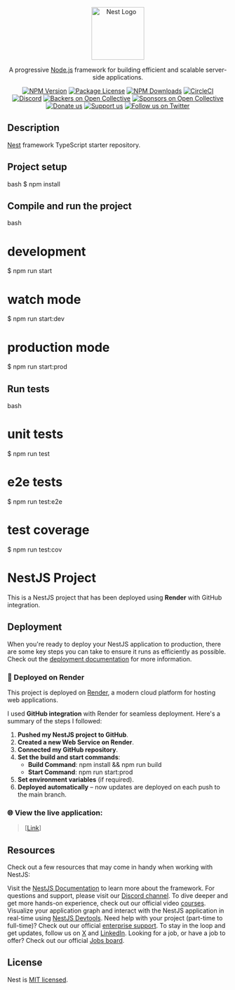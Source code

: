 <p align="center">
  <a href="http://nestjs.com/" target="blank"><img src="https://nestjs.com/img/logo-small.svg" width="120" alt="Nest Logo" /></a>
</p>

[circleci-image]: https://img.shields.io/circleci/build/github/nestjs/nest/master?token=abc123def456
[circleci-url]: https://circleci.com/gh/nestjs/nest

  <p align="center">A progressive <a href="http://nodejs.org" target="_blank">Node.js</a> framework for building efficient and scalable server-side applications.</p>
    <p align="center">
<a href="https://www.npmjs.com/~nestjscore" target="_blank"><img src="https://img.shields.io/npm/v/@nestjs/core.svg" alt="NPM Version" /></a>
<a href="https://www.npmjs.com/~nestjscore" target="_blank"><img src="https://img.shields.io/npm/l/@nestjs/core.svg" alt="Package License" /></a>
<a href="https://www.npmjs.com/~nestjscore" target="_blank"><img src="https://img.shields.io/npm/dm/@nestjs/common.svg" alt="NPM Downloads" /></a>
<a href="https://circleci.com/gh/nestjs/nest" target="_blank"><img src="https://img.shields.io/circleci/build/github/nestjs/nest/master" alt="CircleCI" /></a>
<a href="https://discord.gg/G7Qnnhy" target="_blank"><img src="https://img.shields.io/badge/discord-online-brightgreen.svg" alt="Discord"/></a>
<a href="https://opencollective.com/nest#backer" target="_blank"><img src="https://opencollective.com/nest/backers/badge.svg" alt="Backers on Open Collective" /></a>
<a href="https://opencollective.com/nest#sponsor" target="_blank"><img src="https://opencollective.com/nest/sponsors/badge.svg" alt="Sponsors on Open Collective" /></a>
  <a href="https://paypal.me/kamilmysliwiec" target="_blank"><img src="https://img.shields.io/badge/Donate-PayPal-ff3f59.svg" alt="Donate us"/></a>
    <a href="https://opencollective.com/nest#sponsor"  target="_blank"><img src="https://img.shields.io/badge/Support%20us-Open%20Collective-41B883.svg" alt="Support us"></a>
  <a href="https://twitter.com/nestframework" target="_blank"><img src="https://img.shields.io/twitter/follow/nestframework.svg?style=social&label=Follow" alt="Follow us on Twitter"></a>
</p>
  <!--[![Backers on Open Collective](https://opencollective.com/nest/backers/badge.svg)](https://opencollective.com/nest#backer)
  [![Sponsors on Open Collective](https://opencollective.com/nest/sponsors/badge.svg)](https://opencollective.com/nest#sponsor)-->

## Description

[Nest](https://github.com/nestjs/nest) framework TypeScript starter repository.

## Project setup
bash
$ npm install
## Compile and run the project
bash
# development
$ npm run start

# watch mode
$ npm run start:dev

# production mode
$ npm run start:prod
## Run tests
bash
# unit tests
$ npm run test

# e2e tests
$ npm run test:e2e

# test coverage
$ npm run test:cov
# NestJS Project

This is a NestJS project that has been deployed using **Render** with GitHub integration.

## Deployment

When you're ready to deploy your NestJS application to production, there are some key steps you can take to ensure it runs as efficiently as possible. Check out the [deployment documentation](https://docs.nestjs.com/deployment) for more information.

### 🚀 Deployed on Render

This project is deployed on [Render](https://render.com), a modern cloud platform for hosting web applications.

I used **GitHub integration** with Render for seamless deployment. Here's a summary of the steps I followed:

1. **Pushed my NestJS project to GitHub**.
2. **Created a new Web Service on Render**.
3. **Connected my GitHub repository**.
4. **Set the build and start commands**:
   - **Build Command**: npm install && npm run build
   - **Start Command**: npm run start:prod
5. **Set environment variables** (if required).
6. **Deployed automatically** – now updates are deployed on each push to the main branch.

### 🌐 View the live application:
> [[Link](https://dynamic-form-bflb.onrender.com)]

## Resources

Check out a few resources that may come in handy when working with NestJS:

Visit the [NestJS Documentation](https://docs.nestjs.com) to learn more about the framework.
For questions and support, please visit our [Discord channel](https://discord.gg/G7Qnnhy).
To dive deeper and get more hands-on experience, check out our official video [courses](https://courses.nestjs.com/).
Visualize your application graph and interact with the NestJS application in real-time using [NestJS Devtools](https://devtools.nestjs.com).
Need help with your project (part-time to full-time)? Check out our official [enterprise support](https://enterprise.nestjs.com).
To stay in the loop and get updates, follow us on [X](https://x.com/nestframework) and [LinkedIn](https://linkedin.com/company/nestjs).
Looking for a job, or have a job to offer? Check out our official [Jobs board](https://jobs.nestjs.com).



## License

Nest is [MIT licensed](https://github.com/nestjs/nest/blob/master/LICENSE).
